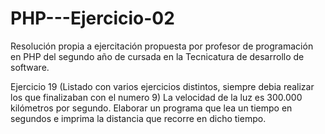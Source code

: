 # PHP---Ejercicio-02
Resolución propia a ejercitación propuesta por profesor de programación en PHP del segundo año de cursada en la Tecnicatura de desarrollo de software.

Ejercicio 19 (Listado con varios ejercicios distintos, siempre debia realizar los que finalizaban con el numero 9)
La velocidad de la luz es 300.000 kilómetros por segundo. Elaborar un programa que
lea un tiempo en segundos e imprima la distancia que recorre en dicho tiempo.
